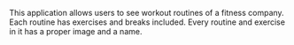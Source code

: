 This application allows users to see workout routines of a fitness company.
Each routine has exercises and breaks included.
Every routine and exercise in it has a proper image and a name.
